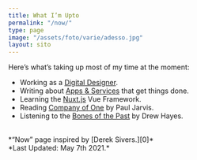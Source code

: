 ```yaml
---
title: What I’m Upto
permalink: "/now/"
type: page
image: "/assets/foto/varie/adesso.jpg"
layout: sito
---
```


Here’s what’s taking up most of my time at the moment:

- Working as a [Digital Designer][1].
- Writing about [Apps & Services][2] that get things done.
- Learning the [Nuxt.js][3] Vue Framework.
- Reading [Company of One][4] by Paul Jarvis.
- Listening to the [Bones of the Past][5] by Drew Hayes.

<br>
*“Now” page inspired by [Derek Sivers.][0]*
<br>
*Last Updated: May 7th 2021.*

[0]: https://sivers.org/nowff
[1]: /studio/
[2]: /articles/
[3]: https://nuxtjs.org/
[4]: https://ofone.co
[5]: https://www.goodreads.com/book/show/56151914-bones-of-the-past

<!-- - Watching [Professionals][5]. -->
<!-- - Reading [Bachelor Pad Economics][6] by Aaron Clarey. -->
<!-- [6]: https://www.goodreads.com/book/show/20442872-bachelor-pad-economics -->